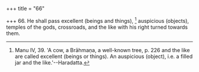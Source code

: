 +++
title = "66"

+++
66. He shall pass excellent (beings and things), [^50]  auspicious (objects), temples of the gods, crossroads, and the like with his right turned towards them.


[^50]:  Manu IV, 39. 'A cow, a Brāhmaṇa, a well-known tree, p. 226 and the like are called excellent (beings or things). An auspicious (object), i.e. a filled jar and the like.'--Haradatta.
